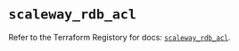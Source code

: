 # `scaleway_rdb_acl`

Refer to the Terraform Registory for docs: [`scaleway_rdb_acl`](https://registry.terraform.io/providers/scaleway/scaleway/2.39.0/docs/resources/rdb_acl).
